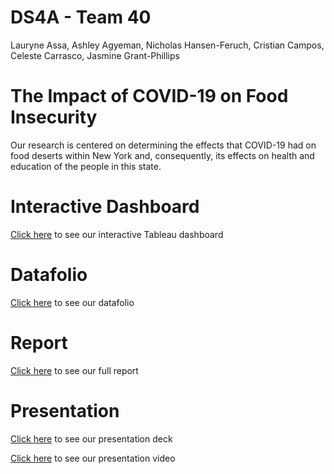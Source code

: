 # DS4A - Team 40
Lauryne Assa, Ashley Agyeman, Nicholas Hansen-Feruch, Cristian Campos, Celeste Carrasco, Jasmine Grant-Phillips

# The Impact of COVID-19 on Food Insecurity
Our research is centered on determining the effects that COVID-19 had on food deserts within New York and, consequently, its effects on health and education of the people in this state.

# Interactive Dashboard
[Click here](https://public.tableau.com/shared/78TQ8852D?:display_count=n&:origin=viz_share_link) to see our interactive Tableau dashboard

# Datafolio
[Click here](https://docs.google.com/presentation/d/1CH_F4Bk1P9D47m_roCbRI-0_D5q_uMQp7PqA1_IvmD4/edit?usp=sharing) to see our datafolio

# Report
[Click here](https://drive.google.com/file/d/16TImE_u8AGz7bwuJx7_Q3fglTHHiis5w/view?usp=sharing) to see our full report 

# Presentation
[Click here](https://docs.google.com/presentation/d/1rv42WyflGCZoEuyPVPCXPnaeLoyCEqeN/edit?usp=sharing&ouid=104101849097978209458&rtpof=true&sd=true) to see our presentation deck

[Click here](https://docs.google.com/presentation/d/1rv42WyflGCZoEuyPVPCXPnaeLoyCEqeN/edit?usp=sharing&ouid=104101849097978209458&rtpof=true&sd=true) to see our presentation video

